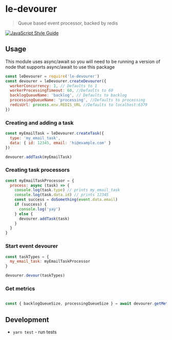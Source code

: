 # le-devourer

> Queue based event processor, backed by redis

[![JavaScript Style Guide](https://img.shields.io/badge/code%20style-standard-brightgreen.svg)](http://standardjs.com/)

## Usage

This module uses async/await so you will need to be running a version of node that supports async/await to use this package

```js
const leDevourer = require('le-devourer')
const devourer = leDevourer.createDevourer({
  workerConcurrency: 1, // Defaults to 1
  workerProcessingTimeout: 60, //Defaults to 60
  backlogQueueName: 'backlog', // Defaults to backlog
  processingQueueName: 'processing', //Defaults to processing
  redisUrl: process.env.REDIS_URL //Defaults to localhost:6379
})
```

### Creating and adding a task

```js
const myEmailTask = leDevourer.createTask({
  type: 'my_email_task',
  data: { id: 12345, email: 'hi@example.com' }
})

devourer.addTask(myEmailTask)
```

### Creating task processors

```js
const myEmailTaskProcessor = {
  process: async (task) => {
    console.log(task.type) // prints my_email_task
    console.log(task.data.id) // prints 12345
    const success = doSomething(event.data.email)
    if (success) {
      console.log('yay')
    } else {
      devourer.addTask(task)
    }
  }
}
```

### Start event devourer

```js
const taskTypes = {
  my_email_task: myEmailTaskProcessor
}

devourer.devour(taskTypes)
```

### Get metrics

```js

const { backlogQueueSize, processingQueueSize } = await devourer.getMetrics()

```

## Development

- `yarn test` - run tests

